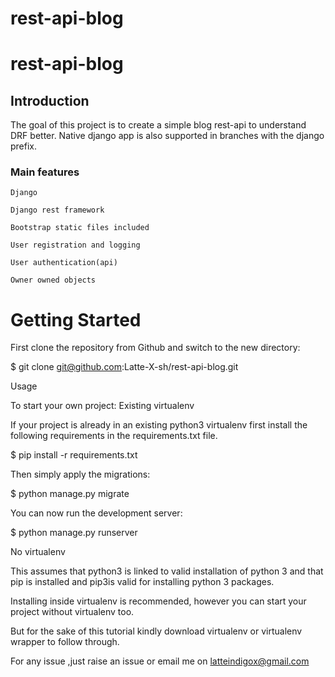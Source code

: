 # rest-api-blog
# rest-api-blog

## Introduction

The goal of this project is to create a simple blog rest-api to understand DRF better.
Native django app is also supported in branches with the django prefix. 

### Main features

    Django 

    Django rest framework

    Bootstrap static files included

    User registration and logging

    User authentication(api)

    Owner owned objects

# Getting Started

First clone the repository from Github and switch to the new directory:

$ git clone git@github.com:Latte-X-sh/rest-api-blog.git

Usage

To start your own project:
Existing virtualenv

If your project is already in an existing python3 virtualenv first install the following requirements in the requirements.txt file.

$ pip install -r requirements.txt

Then simply apply the migrations:

$ python manage.py migrate

You can now run the development server:

$ python manage.py runserver

No virtualenv

This assumes that python3 is linked to valid installation of python 3 and that pip is installed and pip3is valid for installing python 3 packages.

Installing inside virtualenv is recommended, however you can start your project without virtualenv too.

But for the sake of this tutorial kindly
download virtualenv or virtualenv wrapper
to follow through.

For any issue ,just raise an issue or email me on latteindigox@gmail.com



    
